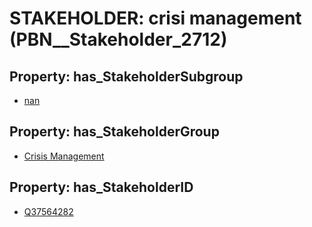# STAKEHOLDER: __crisi management__ (PBN__Stakeholder_2712)

## Property: has_StakeholderSubgroup

* [nan](PBN__StakeholderSubgroup_7)

## Property: has_StakeholderGroup

* [Crisis Management](PBN__StakeholderGroup_14)

## Property: has_StakeholderID

* [Q37564282](Q37564282)

